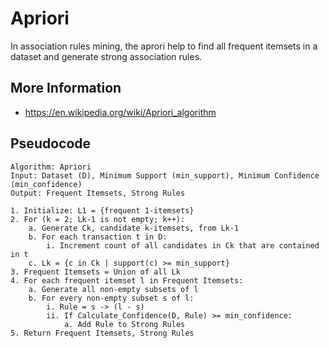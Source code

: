 # Apriori

In association rules mining, the aprori help to find all frequent 
itemsets in a dataset and generate strong association rules.

## More Information

- https://en.wikipedia.org/wiki/Apriori_algorithm

## Pseudocode

```text
Algorithm: Apriori
Input: Dataset (D), Minimum Support (min_support), Minimum Confidence (min_confidence)
Output: Frequent Itemsets, Strong Rules

1. Initialize: L1 = {frequent 1-itemsets}
2. For (k = 2; Lk-1 is not empty; k++):
    a. Generate Ck, candidate k-itemsets, from Lk-1
    b. For each transaction t in D:
        i. Increment count of all candidates in Ck that are contained in t
    c. Lk = {c in Ck | support(c) >= min_support}
3. Frequent Itemsets = Union of all Lk
4. For each frequent itemset l in Frequent Itemsets:
    a. Generate all non-empty subsets of l
    b. For every non-empty subset s of l:
        i. Rule = s -> (l - s)
        ii. If Calculate_Confidence(D, Rule) >= min_confidence:
            a. Add Rule to Strong Rules
5. Return Frequent Itemsets, Strong Rules
```
